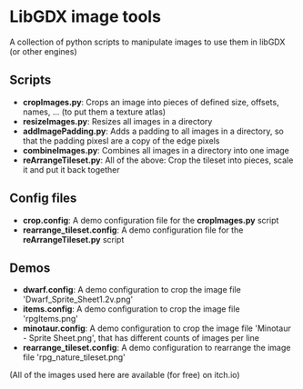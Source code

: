 # LibGDX image tools

A collection of python scripts to manipulate images to use them in libGDX (or other engines)

## Scripts

- **cropImages.py**: Crops an image into pieces of defined size, offsets, names, ... (to put them a texture atlas)
- **resizeImages.py**: Resizes all images in a directory
- **addImagePadding.py**: Adds a padding to all images in a directory, so that the padding pixesl are a copy of the edge pixels
- **combineImages.py**: Combines all images in a directory into one image
- **reArrangeTileset.py**: All of the above: Crop the tileset into pieces, scale it and put it back together

## Config files

- **crop.config**: A demo configuration file for the **cropImages.py** script
- **rearrange_tileset.config**: A demo configuration file for the **reArrangeTileset.py** script

## Demos

- **dwarf.config**: A demo configuration to crop the image file 'Dwarf_Sprite_Sheet1.2v.png'
- **items.config**: A demo configuration to crop the image file 'rpgItems.png'
- **minotaur.config**: A demo configuration to crop the image file 'Minotaur - Sprite Sheet.png', that has different counts of images per line
- **rearrange_tileset.config**: A demo configuration to rearrange the image file 'rpg_nature_tileset.png'

(All of the images used here are available (for free) on itch.io)

